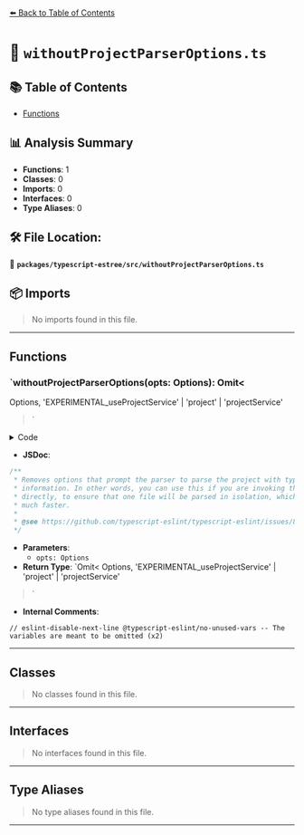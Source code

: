[⬅️ Back to Table of Contents](../../../index.md)

# 📄 `withoutProjectParserOptions.ts`

## 📚 Table of Contents

- [Functions](#functions)

## 📊 Analysis Summary

- **Functions**: 1
- **Classes**: 0
- **Imports**: 0
- **Interfaces**: 0
- **Type Aliases**: 0

## 🛠️ File Location:
📂 **`packages/typescript-estree/src/withoutProjectParserOptions.ts`**

## 📦 Imports

> No imports found in this file.


---

## Functions

### `withoutProjectParserOptions(opts: Options): Omit<
  Options,
  'EXPERIMENTAL_useProjectService' | 'project' | 'projectService'
>`

<details><summary>Code</summary>

```ts
export function withoutProjectParserOptions<Options extends object>(
  opts: Options,
): Omit<
  Options,
  'EXPERIMENTAL_useProjectService' | 'project' | 'projectService'
> {
  // eslint-disable-next-line @typescript-eslint/no-unused-vars -- The variables are meant to be omitted
  const { EXPERIMENTAL_useProjectService, project, projectService, ...rest } =
    opts as Record<string, unknown>;

  return rest as unknown as Options;
}
```
</details>

- **JSDoc**:
```ts
/**
 * Removes options that prompt the parser to parse the project with type
 * information. In other words, you can use this if you are invoking the parser
 * directly, to ensure that one file will be parsed in isolation, which is much,
 * much faster.
 *
 * @see https://github.com/typescript-eslint/typescript-eslint/issues/8428
 */
```

- **Parameters**:
  - `opts: Options`
- **Return Type**: `Omit<
  Options,
  'EXPERIMENTAL_useProjectService' | 'project' | 'projectService'
>`
- **Internal Comments**:
```
// eslint-disable-next-line @typescript-eslint/no-unused-vars -- The variables are meant to be omitted (x2)
```


---

## Classes

> No classes found in this file.


---

## Interfaces

> No interfaces found in this file.


---

## Type Aliases

> No type aliases found in this file.


---